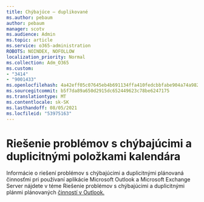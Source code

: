 ```yaml
---
title: Chýbajúce – duplikované
ms.author: pebaum
author: pebaum
manager: scotv
ms.audience: Admin
ms.topic: article
ms.service: o365-administration
ROBOTS: NOINDEX, NOFOLLOW
localization_priority: Normal
ms.collection: Adm_O365
ms.custom:
- "3414"
- "9001433"
ms.openlocfilehash: 4a42eff05c07645eb4b691134ffa410fedcbbfabe904a74a9827fc4e1934d7a4
ms.sourcegitcommit: b5f7da89a650d2915dc652449623c78be6247175
ms.translationtype: MT
ms.contentlocale: sk-SK
ms.lasthandoff: 08/05/2021
ms.locfileid: "53975163"
---
```

# <a name="troubleshooting-missing-and-duplicate-calendar-items"></a>Riešenie problémov s chýbajúcimi a duplicitnými položkami kalendára

Informácie o riešení problémov s chýbajúcimi a duplicitnými plánovaná činnosťmi pri používaní aplikácie Microsoft Outlook a Microsoft Exchange Server nájdete v téme Riešenie problémov s chýbajúcimi a duplicitnými plánmi plánovaných [činností v Outlook.](https://support.microsoft.com/help/890436/how-to-troubleshoot-missing-and-duplicate-appointments-in-outlook)